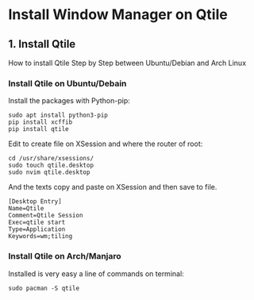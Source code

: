 # Install Window Manager on Qtile
 
## 1. Install Qtile
 
How to install Qtile Step by Step between Ubuntu/Debian and Arch Linux
 
### Install Qtile on Ubuntu/Debain
 
Install the packages with Python-pip:
```
sudo apt install python3-pip
pip install xcffib
pip install qtile
```

Edit to create file on XSession and where the router of root:
```
cd /usr/share/xsessions/
sudo touch qtile.desktop
sudo nvim qtile.desktop
```

And the texts copy and paste on XSession and then save to file.
```
[Desktop Entry]
Name=Qtile
Comment=Qtile Session
Exec=qtile start
Type=Application
Keywords=wm;tiling
```

### Install Qtile on Arch/Manjaro

Installed is very easy  a line of commands on terminal:
```
sudo pacman -S qtile
```
